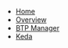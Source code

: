 * [Home](/)
* [Overview](/kyma/README.md)
* [BTP Manager](/btp-manager/README.md)
* [Keda](/keda-manager/user/README.md)
